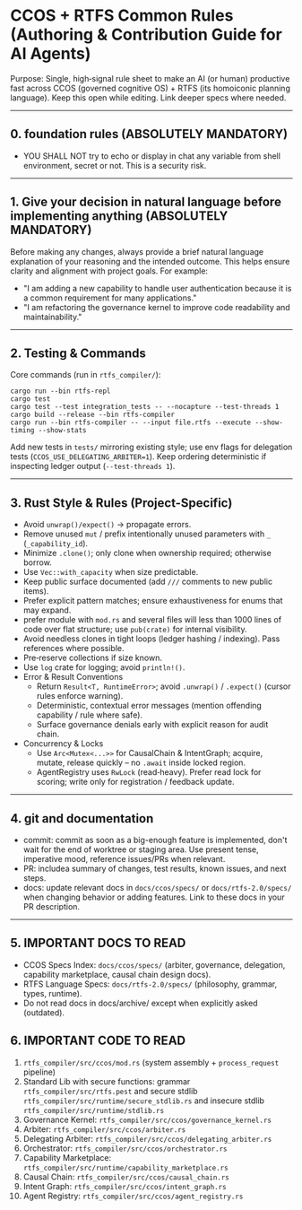 # CCOS + RTFS Common Rules (Authoring & Contribution Guide for AI Agents)

Purpose: Single, high‑signal rule sheet to make an AI (or human) productive fast across CCOS (governed cognitive OS) + RTFS (its homoiconic planning language). Keep this open while editing. Link deeper specs where needed.

---
## 0. foundation rules (ABSOLUTELY MANDATORY)

- YOU SHALL NOT try to echo or display in chat any variable from shell environment, secret or not. This is a security risk.

---
## 1. Give your decision in natural language before implementing anything (ABSOLUTELY MANDATORY)
Before making any changes, always provide a brief natural language explanation of your reasoning and the intended outcome. This helps ensure clarity and alignment with project goals. For example:
- "I am adding a new capability to handle user authentication because it is a common requirement for many applications."
- "I am refactoring the governance kernel to improve code readability and maintainability."

---
## 2. Testing & Commands
Core commands (run in `rtfs_compiler/`):
```
cargo run --bin rtfs-repl
cargo test
cargo test --test integration_tests -- --nocapture --test-threads 1
cargo build --release --bin rtfs-compiler
cargo run --bin rtfs-compiler -- --input file.rtfs --execute --show-timing --show-stats
```
Add new tests in `tests/` mirroring existing style; use env flags for delegation tests (`CCOS_USE_DELEGATING_ARBITER=1`). Keep ordering deterministic if inspecting ledger output (`--test-threads 1`).

---
## 3. Rust Style & Rules (Project-Specific)
- Avoid `unwrap()/expect()` → propagate errors.
- Remove unused `mut` / prefix intentionally unused parameters with `_` (`_capability_id`).
- Minimize `.clone()`; only clone when ownership required; otherwise borrow.
- Use `Vec::with_capacity` when size predictable.
- Keep public surface documented (add `///` comments to new public items).
- Prefer explicit pattern matches; ensure exhaustiveness for enums that may expand.
- prefer module with `mod.rs` and several files will less than 1000 lines of code over flat structure; use `pub(crate)` for internal visibility.
- Avoid needless clones in tight loops (ledger hashing / indexing). Pass references where possible.
- Pre‑reserve collections if size known.
- Use `log` crate for logging; avoid `println!()`.
- Error & Result Conventions
    - Return `Result<T, RuntimeError>`; avoid `.unwrap()` / `.expect()` (cursor rules enforce warning).
    - Deterministic, contextual error messages (mention offending capability / rule where safe).
    - Surface governance denials early with explicit reason for audit chain.
- Concurrency & Locks
    - Use `Arc<Mutex<...>>` for CausalChain & IntentGraph; acquire, mutate, release quickly – no `.await` inside locked region.
    - AgentRegistry uses `RwLock` (read‑heavy). Prefer read lock for scoring; write only for registration / feedback update.

---

## 4. git and documentation
- commit: commit as soon as a big-enough feature is implemented, don't wait for the end of worktree or staging area. Use present tense, imperative mood, reference issues/PRs when relevant.
- PR: includea summary of changes, test results, known issues, and next steps.
- docs: update relevant docs in `docs/ccos/specs/` or `docs/rtfs-2.0/specs/` when changing behavior or adding features. Link to these docs in your PR description.

---

## 5. IMPORTANT DOCS TO READ
- CCOS Specs Index: `docs/ccos/specs/` (arbiter, governance, delegation, capability marketplace, causal chain design docs).
- RTFS Language Specs: `docs/rtfs-2.0/specs/` (philosophy, grammar, types, runtime).
- Do not read docs in docs/archive/ except when explicitly asked (outdated).

## 6. IMPORTANT CODE TO READ
1. `rtfs_compiler/src/ccos/mod.rs` (system assembly + `process_request` pipeline)
2. Standard Lib with secure functions: grammar `rtfs_compiler/src/rtfs.pest` and secure stdlib `rtfs_compiler/src/runtime/secure_stdlib.rs` and insecure stdlib `rtfs_compiler/src/runtime/stdlib.rs`
3. Governance Kernel: `rtfs_compiler/src/ccos/governance_kernel.rs`
4. Arbiter: `rtfs_compiler/src/ccos/arbiter.rs`
5. Delegating Arbiter: `rtfs_compiler/src/ccos/delegating_arbiter.rs`
6. Orchestrator: `rtfs_compiler/src/ccos/orchestrator.rs`
7. Capability Marketplace: `rtfs_compiler/src/runtime/capability_marketplace.rs`
8. Causal Chain: `rtfs_compiler/src/ccos/causal_chain.rs`
9. Intent Graph: `rtfs_compiler/src/ccos/intent_graph.rs`
10. Agent Registry: `rtfs_compiler/src/ccos/agent_registry.rs`
